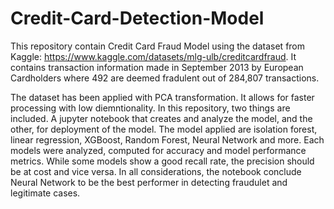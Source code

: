 # Credit-Card-Detection-Model
This repository contain Credit Card Fraud Model using the dataset from Kaggle: https://www.kaggle.com/datasets/mlg-ulb/creditcardfraud. It contains transaction information made in September 2013 by European Cardholders where 492 are deemed fradulent out of 284,807 transactions. 

The dataset has been applied with PCA transformation. It allows for faster processing with low diemntionality. In this repository, two things are included. A jupyter notebook that creates and analyze the model, and the other, for deployment of the model. The model applied are isolation forest, linear regression, XGBoost, Random Forest, Neural Network and more. Each models were analyzed, computed for accuracy and model performance metrics. While some models show a good recall rate, the precision should be at cost and vice versa. In all considerations, the notebook conclude Neural Network to be the best performer in detecting fraudulet and legitimate cases. 


